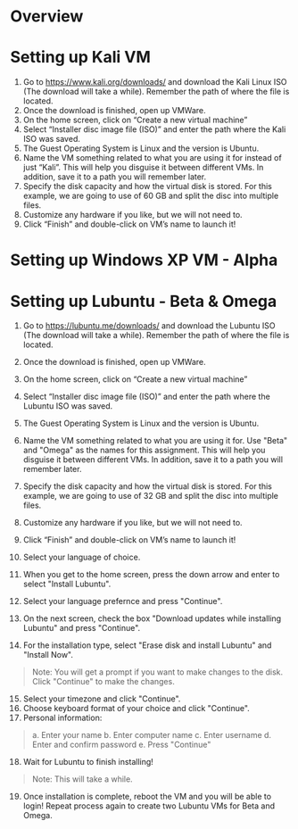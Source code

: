 # Overview

# Setting up Kali VM
1. Go to https://www.kali.org/downloads/ and download the Kali Linux ISO (The download will take a while). Remember the path of where the file is located.
2. Once the download is finished, open up VMWare.
3. On the home screen, click on “Create a new virtual machine”
4. Select “Installer disc image file (ISO)” and enter the path where the Kali ISO was saved.
5. The Guest Operating System is Linux and the version is Ubuntu.
6. Name the VM something related to what you are using it for instead of just “Kali”. This will help you disguise it between different VMs. In addition, save it to a path you will remember later.
7. Specify the disk capacity and how the virtual disk is stored. For this example, we are going to use of 60 GB and split the disc into multiple files.
8. Customize any hardware if you like, but we will not need to.
9. Click “Finish” and double-click on VM’s name to launch it!

# Setting up Windows XP VM - Alpha


# Setting up Lubuntu - Beta & Omega
1. Go to https://lubuntu.me/downloads/ and download the Lubuntu ISO (The download will take a while). Remember the path of where the file is located.
2. Once the download is finished, open up VMWare.
3. On the home screen, click on “Create a new virtual machine”
4. Select “Installer disc image file (ISO)” and enter the path where the Lubuntu ISO was saved.
5. The Guest Operating System is Linux and the version is Ubuntu.
6. Name the VM something related to what you are using it for. Use "Beta" and "Omega" as the names for this assignment. This will help you disguise it between different VMs. In addition, save it to a path you will remember later.
7. Specify the disk capacity and how the virtual disk is stored. For this example, we are going to use of 32 GB and split the disc into multiple files.
8. Customize any hardware if you like, but we will not need to.
9. Click “Finish” and double-click on VM’s name to launch it!

10. Select your language of choice.
11. When you get to the home screen, press the down arrow and enter to select "Install Lubuntu".
12. Select your language prefernce and press "Continue".
13. On the next screen, check the box "Download updates while installing Lubuntu" and press "Continue".
14. For the installation type, select "Erase disk and install Lubuntu" and "Install Now".
  >Note: You will get a prompt if you want to make changes to the disk. Click "Continue" to make the changes.
15. Select your timezone and click "Continue".
16. Choose keyboard format of your choice and click "Continue".
17. Personal information:

  >a. Enter your name
  >b. Enter computer name
  >c. Enter username
  >d. Enter and confirm password
  >e. Press "Continue"
  
18. Wait for Lubuntu to finish installing!
  >Note: This will take a while.
19. Once installation is complete, reboot the VM and you will be able to login!
Repeat process again to create two Lubuntu VMs for Beta and Omega.
